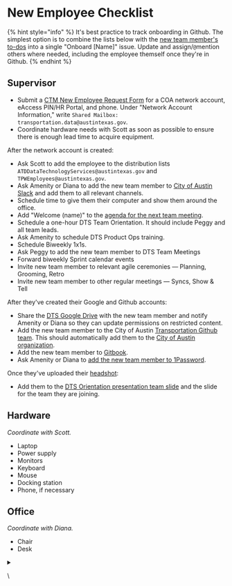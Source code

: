 # New Employee Checklist

{% hint style="info" %}
It's best practice to track onboarding in Github. The simplest option is to combine the lists below with the [new team member's to-dos](your-first-week.md#to-dos) into a single "Onboard \[Name]" issue. Update and assign/`@`mention others where needed, including the employee themself once they're in Github.&#x20;
{% endhint %}

## Supervisor

* Submit a [CTM New Employee Request Form](https://atx.servicenowservices.com/sp?id=sc\_cat\_item\_guide\&sys\_id=b714eb12db7a3f0021ccef92ca961972) for a COA network account, eAccess PIN/HR Portal, and phone. Under "Network Account Information," write `Shared Mailbox: transportation.data@austintexas.gov`.&#x20;
* Coordinate hardware needs with Scott as soon as possible to ensure there is enough lead time to acquire equipment.

After the network account is created:

* &#x20;Ask Scott to add the employee to the distribution lists `ATDDataTechnologyServices@austintexas.gov` and `TPWEmployees@austintexas.gov`.
* &#x20;Ask Amenity or Diana to add the new team member to [City of Austin Slack](https://austininnovation.slack.com/admin) and add them to all relevant channels.&#x20;
* Schedule time to give them their computer and show them around the office.
* Add "Welcome (name)" to the [agenda for the next team meeting](https://docs.google.com/document/d/1s8rl928FM0fKPEvsgkVSmkUghPgUmEgMEhZr4bmsJWc/edit).&#x20;
* Schedule a one-hour DTS Team Orientation. It should include Peggy and all team leads.
* Ask Amenity to schedule DTS Product Ops training.
* Schedule Biweekly 1x1s.
* Ask Peggy to add the new team member to DTS Team Meetings
* Forward biweekly Sprint calendar events
* Invite new team member to relevant agile ceremonies — Planning, Grooming, Retro
* Invite new team member to other regular meetings — Syncs, Show & Tell

After they've created their Google and Github accounts:&#x20;

* Share the [DTS Google Drive](https://drive.google.com/drive/u/0/folders/1fNmU-czryk5wJsn1gmb4WYUJJdut8Me7) with the new team member and notify Amenity or Diana so they can update permissions on restricted content.&#x20;
* Add the new team member to the City of Austin [Transportation Github team](https://github.com/orgs/cityofaustin/teams/transportation/members). This should automatically add them to the [City of Austin organization](https://github.com/orgs/cityofaustin/people).
* Add the new team member to [Gitbook](https://app.gitbook.com/@atd-dts/spaces).
* Ask Amenity or Diana to [add the new team member to 1Password](https://my.1password.com/people).

Once they've uploaded their [headshot](https://drive.google.com/drive/folders/1y\_yhkZQE5uSRhLZAHJn2kFuXPBixVJ2G):&#x20;

* Add them to the [DTS Orientation presentation team slide](https://docs.google.com/presentation/d/1ByRWXmjHut88cTiPVOTgkwTJ2V5\_m1Y\_0j46FP\_kdYw/edit#slide=id.gfd25a7f266\_1\_173) and the slide for the team they are joining.

## Hardware

_Coordinate with Scott._

* Laptop
* Power supply
* Monitors
* Keyboard
* Mouse
* Docking station
* Phone, if necessary

## Office

_Coordinate with Diana._&#x20;

* Chair
* Desk

<details>

<summary></summary>



</details>

\
